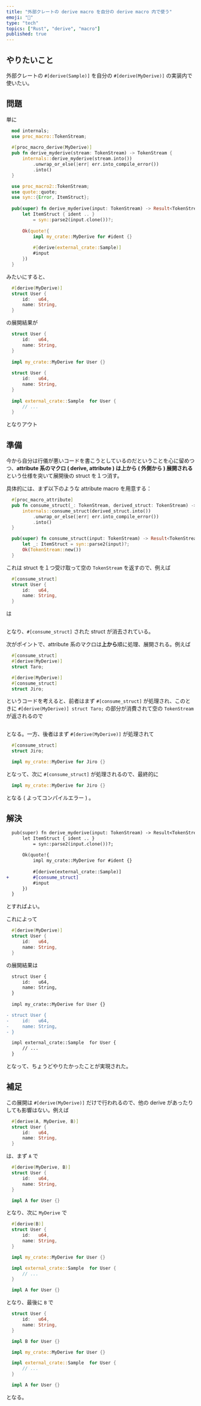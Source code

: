 ```yaml
---
title: "外部クレートの derive macro を自分の derive macro 内で使う"
emoji: "🤖"
type: "tech"
topics: ["Rust", "derive", "macro"]
published: true
---
```


## やりたいこと
外部クレートの `#[derive(Sample)]` を自分の `#[derive(MyDerive)]` の実装内で使いたい。


## 問題
単に

```rust:lib.rs
  mod internals;
  use proc_macro::TokenStream;
  
  #[proc_macro_derive(MyDerive)]
  pub fn derive_myderive(stream: TokenStream) -> TokenStream {
      internals::derive_myderive(stream.into())
          .unwrap_or_else(|err| err.into_compile_error())
          .into()
  }
```
```rust:internals.rs
  use proc_macro2::TokenStream;
  use quote::quote;
  use syn::{Error, ItemStruct};
  
  pub(super) fn derive_myderive(input: TokenStream) -> Result<TokenStream, Error> {
      let ItemStruct { ident .. }
          = syn::parse2(input.clone())?;
  
      Ok(quote!{
          impl my_crate::MyDerive for #ident {}
  
          #[derive(external_crate::Sample)]
          #input
      })
  }
```

みたいにすると、

```rust:user.rs
  #[derive(MyDerive)]
  struct User {
      id:   u64,
      name: String,
  }
```

の展開結果が

```rust:expanded.rs
  struct User {
      id:   u64,
      name: String,
  }
  
  impl my_crate::MyDerive for User {}
  
  struct User {
      id:   u64,
      name: String,
  }
  
  impl external_crate::Sample  for User {
      // ...
  }
```

となりアウト


## 準備
今から自分は行儀が悪いコードを書こうとしているのだということを心に留めつつ、**attribute 系のマクロ ( derive, attribute ) は上から ( 外側から ) 展開される** という仕様を突いて展開後の struct を１つ消す。

具体的には、まず以下のような attribute macro を用意する：

```rust:lib.rs
  #[proc_macro_attribute]
  pub fn consume_struct(_: TokenStream, derived_struct: TokenStream) -> TokenStream {
      internals::consume_struct(derived_struct.into())
          .unwrap_or_else(|err| err.into_compile_error())
          .into()
  }
```

```rust:internals.rs
  pub(super) fn consume_struct(input: TokenStream) -> Result<TokenStream, Error> {
      let _: ItemStruct = syn::parse2(input)?;
      Ok(TokenStream::new())
  }
```

これは struct を１つ受け取って空の `TokenStream` を返すので、例えば

```rust:user.rs
  #[consume_struct]
  struct User {
      id:   u64,
      name: String,
  }
```
は

```rust:expanded.rs
```
となり、`#[consume_struct]` された struct が消去されている。

次がポイントで、attribute 系のマクロは**上から**順に処理、展開される。例えば

```rust:Taro.rs
  #[consume_struct]
  #[derive(MyDerive)]
  struct Taro;
```
```rust:Jiro.rs
  #[derive(MyDerive)]
  #[consume_struct]
  struct Jiro;
```
というコードを考えると、前者はまず `#[consume_struct]` が処理され、このときに `#[derive(MyDerive)] struct Taro;` の部分が消費されて空の `TokenStream` が返されるので

```rust:Taro.expanded.rs
```
となる。一方、後者はまず `#[derive(MyDerive)]` が処理されて

```rust:Jiro.inter_expanding.rs
  #[consume_struct]
  struct Jiro;

  impl my_crate::MyDerive for Jiro {}
```
となって、次に `#[consume_struct]` が処理されるので、最終的に

```rust:Jiro.expanded.rs
  impl my_crate::MyDerive for Jiro {}
```
となる ( よってコンパイルエラー ) 。


## 解決

```diff rust:internals.rs
  pub(super) fn derive_myderive(input: TokenStream) -> Result<TokenStream, Error> {
      let ItemStruct { ident .. }
          = syn::parse2(input.clone())?;
  
      Ok(quote!{
          impl my_crate::MyDerive for #ident {}
  
          #[derive(external_crate::Sample)]
+         #[consume_struct]
          #input
      })
  }
```
とすればよい。

これによって

```rust:user.rs
  #[derive(MyDerive)]
  struct User {
      id:   u64,
      name: String,
  }
```
の展開結果は

```diff rust:expanded.rs
  struct User {
      id:   u64,
      name: String,
  }
  
  impl my_crate::MyDerive for User {}

- struct User {
-     id:   u64,
-     name: String,
- }

  impl external_crate::Sample  for User {
      // ...
  }
```
となって、ちょうどやりたかったことが実現された。


## 補足
この展開は `#[derive(MyDerive)]` だけで行われるので、他の derive があったりしても影響はない。例えば

```rust:user.rs
  #[derive(A, MyDerive, B)]
  struct User {
      id:   u64,
      name: String,
  }
```
は、まず `A` で

```rust:user.inter_expanding_a.rs
  #[derive(MyDerive, B)]
  struct User {
      id:   u64,
      name: String,
  }

  impl A for User {}
```
となり、次に `MyDerive` で

```rust:user.inter_expanding_myderive.rs
  #[derive(B)]
  struct User {
      id:   u64,
      name: String,
  }

  impl my_crate::MyDerive for User {}

  impl external_crate::Sample  for User {
      // ...
  }

  impl A for User {}
```
となり、最後に `B` で

```rust:user.expanded.rs
  struct User {
      id:   u64,
      name: String,
  }

  impl B for User {}

  impl my_crate::MyDerive for User {}

  impl external_crate::Sample  for User {
      // ...
  }

  impl A for User {}
```
となる。
